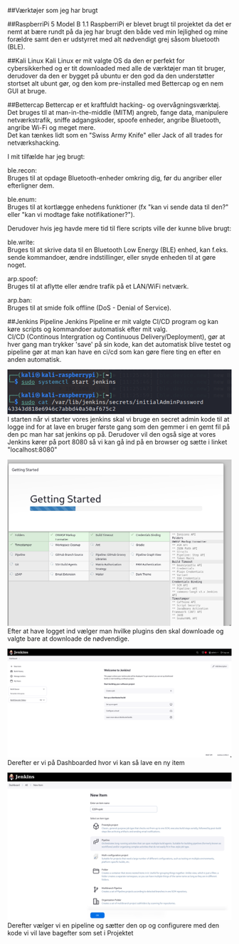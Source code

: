 ##Værktøjer som jeg har brugt


##RaspberriPi 5 Model B 1.1
RaspberriPi er blevet brugt til projektet da det er nemt at bære rundt på da jeg har brugt den både ved min lejlighed og mine forældre samt den er udstyrret med alt nødvendigt grej såsom bluetooth (BLE).  

##Kali Linux
Kali Linux er mit valgte OS da den er perfekt for cybersikkerhed og er tit downloaded med alle de værktøjer man tit bruger, derudover da den er bygget på ubuntu er den god da den understøtter stortset alt ubunt gør, og den kom pre-installed med Bettercap og en nem GUI at bruge.

##Bettercap
Bettercap er et kraftfuldt hacking- og overvågningsværktøj.  
Det bruges til at man-in-the-middle (MITM) angreb, fange data, manipulere netværkstrafik, sniffe adgangskoder, spoofe enheder, angribe Bluetooth, angribe Wi-Fi og meget mere.  
Det kan tænkes lidt som en "Swiss Army Knife" eller Jack of all trades for netværkshacking. 

I mit tilfælde har jeg brugt:

ble.recon:  
Bruges til at opdage Bluetooth-enheder omkring dig, før du angriber eller efterligner dem.  

ble.enum:  
Bruges til at kortlægge enhedens funktioner (fx "kan vi sende data til den?" eller "kan vi modtage fake notifikationer?").  

Derudover hvis jeg havde mere tid til flere scripts ville der kunne blive brugt: 

ble.write:  
Bruges til at skrive data til en Bluetooth Low Energy (BLE) enhed, kan f.eks. sende kommandoer, ændre indstillinger, eller snyde enheden til at gøre noget.

arp.spoof:  
Bruges til at aflytte eller ændre trafik på et LAN/WiFi netværk.  

arp.ban:  
Bruges til at smide folk offline (DoS - Denial of Service).


##Jenkins Pipeline
Jenkins Pipeline er mit valgte CI/CD program og kan køre scripts og kommandoer automatisk efter mit valg.  
CI/CD (Continous Intergration og Continuous Delivery/Deployment), gør at hver gang man trykker 'save' på sin kode, kan det automatisk blive testet og pipeline gør at man kan have en ci/cd som kan gøre flere ting en efter en anden automatisk.

![Terminal](images/TerminalJenkinsStart.png)  
I starten når vi starter vores jenkins skal vi bruge en secret admin kode til at logge ind for at lave en bruger første gang som den gemmer i en gemt fil på den pc man har sat jenkins op på. Derudover vil den også sige at vores Jenkins kører på port 8080 så vi kan gå ind på en browser og sætte i linket "localhost:8080"

![Jenkins Setup](images/JenkinsSetup.png)  
Efter at have logget ind vælger man hvilke plugins den skal downloade og valgte bare at downloade de nødvendige.

![Dashboard](images/JenkinsDashboard.png)  
Derefter er vi på Dashboarded hvor vi kan så lave en ny item

![Pipeline Setup](images/PipelineSetup.png)  
Derefter vælger vi en pipeline og sætter den op og configurere med den kode vi vil lave bagefter som set i Projektet

